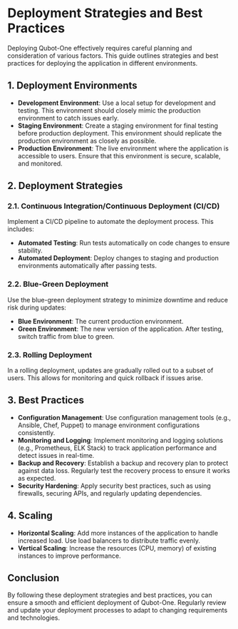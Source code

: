# Deployment Strategies and Best Practices

Deploying Qubot-One effectively requires careful planning and consideration of various factors. This guide outlines strategies and best practices for deploying the application in different environments.

## 1. Deployment Environments

- **Development Environment**: Use a local setup for development and testing. This environment should closely mimic the production environment to catch issues early.
- **Staging Environment**: Create a staging environment for final testing before production deployment. This environment should replicate the production environment as closely as possible.
- **Production Environment**: The live environment where the application is accessible to users. Ensure that this environment is secure, scalable, and monitored.

## 2. Deployment Strategies

### 2.1. Continuous Integration/Continuous Deployment (CI/CD)

Implement a CI/CD pipeline to automate the deployment process. This includes:

- **Automated Testing**: Run tests automatically on code changes to ensure stability.
- **Automated Deployment**: Deploy changes to staging and production environments automatically after passing tests.

### 2.2. Blue-Green Deployment

Use the blue-green deployment strategy to minimize downtime and reduce risk during updates:

- **Blue Environment**: The current production environment.
- **Green Environment**: The new version of the application. After testing, switch traffic from blue to green.

### 2.3. Rolling Deployment

In a rolling deployment, updates are gradually rolled out to a subset of users. This allows for monitoring and quick rollback if issues arise.

## 3. Best Practices

- **Configuration Management**: Use configuration management tools (e.g., Ansible, Chef, Puppet) to manage environment configurations consistently.
- **Monitoring and Logging**: Implement monitoring and logging solutions (e.g., Prometheus, ELK Stack) to track application performance and detect issues in real-time.
- **Backup and Recovery**: Establish a backup and recovery plan to protect against data loss. Regularly test the recovery process to ensure it works as expected.
- **Security Hardening**: Apply security best practices, such as using firewalls, securing APIs, and regularly updating dependencies.

## 4. Scaling

- **Horizontal Scaling**: Add more instances of the application to handle increased load. Use load balancers to distribute traffic evenly.
- **Vertical Scaling**: Increase the resources (CPU, memory) of existing instances to improve performance.

## Conclusion

By following these deployment strategies and best practices, you can ensure a smooth and efficient deployment of Qubot-One. Regularly review and update your deployment processes to adapt to changing requirements and technologies.
